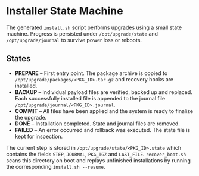 # Installer State Machine

The generated `install.sh` script performs upgrades using a small
state machine.  Progress is persisted under `/opt/upgrade/state` and
`/opt/upgrade/journal` to survive power loss or reboots.

## States

* **PREPARE** – First entry point. The package archive is copied to
  `/opt/upgrade/packages/<PKG_ID>.tar.gz` and recovery hooks are
  installed.
* **BACKUP** – Individual payload files are verified, backed up and
  replaced. Each successfully installed file is appended to the journal
  file `/opt/upgrade/journal/<PKG_ID>.journal`.
* **COMMIT** – All files have been applied and the system is ready to
  finalize the upgrade.
* **DONE** – Installation completed. State and journal files are
  removed.
* **FAILED** – An error occurred and rollback was executed. The state
  file is kept for inspection.

The current step is stored in `/opt/upgrade/state/<PKG_ID>.state` which
contains the fields `STEP`, `JOURNAL`, `PKG_TGZ` and `LAST_FILE`.
`recover_boot.sh` scans this directory on boot and replays unfinished
installations by running the corresponding `install.sh --resume`.
